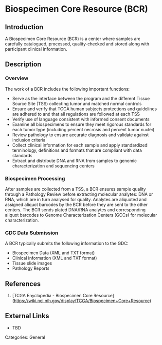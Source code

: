 # Biospecimen Core Resource (BCR) #
## Introduction ##
A Biospecimen Core Resource (BCR) is a center where samples are carefully catalogued, processed, quality-checked and stored 
along with participant clinical information.
## Description ##
### Overview ###
The work of a BCR includes the following important functions:
* Serve as the interface between the program and the different Tissue Source Site (TSS) collecting tumor and matched normal controls
* Ensure and verify that TCGA human subjects protections and guidelines are adhered to and that all regulations are followed at each TSS 
* Verify use of language consistent with informed consent documents
* Examine all biospecimens to ensure they meet rigorous standards for each tumor type (including percent necrosis and percent tumor nuclei)
* Review pathology to ensure accurate diagnosis and validate against inclusion criteria
* Collect clinical information for each sample and apply standardized terminology, definitions and formats that are compliant with data standards
* Extract and distribute DNA and RNA from samples to genomic characterization and sequencing centers

### Biospecimen Processing ###
After samples are collected from a TSS, a BCR ensures sample quality through a Pathology Review before extracting molecular analytes: DNA or RNA, which are in turn analysed for quality. Analytes are aliquoted and assigned aliquot barcodes by the BCR before they are sent to the other centers. The BCR sends plated DNA/RNA analytes and corresponding aliquot barcodes to Genome Characterization Centers (GCCs) for molecular characterization.

### GDC Data Submission ###
A BCR typically submits the following information to the GDC:

* Biospecimen Data (XML and TXT format)
* Clinical information (XML and TXT format)
* Tissue slide images
* Pathology Reports

## References ##
1. [TCGA Enyclopedia - Biospecimen Core Resource] (https://wiki.nci.nih.gov/display/TCGA/Biospecimen+Core+Resource)

## External Links ##
* TBD

Categories: General
